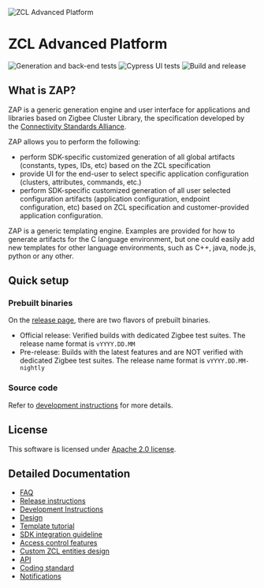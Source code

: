 ![ZCL Advanced Platform](src-electron/icons/zap_128x128.png)

# ZCL Advanced Platform

![Generation and back-end tests](https://github.com/project-chip/zap/workflows/Generation%20and%20back-end%20tests/badge.svg)
![Cypress UI tests](https://github.com/project-chip/zap/workflows/Cypress%20UI%20tests/badge.svg)
![Build and release](https://github.com/project-chip/zap/workflows/Build%20&%20Release/badge.svg)

## What is ZAP?

ZAP is a generic generation engine and user interface for applications and libraries based on Zigbee Cluster Library, the specification developed by the [Connectivity Standards Alliance](https://csa-iot.org/).

ZAP allows you to perform the following:

- perform SDK-specific customized generation of all global artifacts (constants, types, IDs, etc) based on the ZCL specification
- provide UI for the end-user to select specific application configuration (clusters, attributes, commands, etc.)
- perform SDK-specific customized generation of all user selected configuration artifacts (application configuration, endpoint configuration, etc) based on ZCL specification and customer-provided application configuration.

ZAP is a generic templating engine. Examples are provided for how to generate artifacts for the C language environment, but one could easily add new templates for other language environments, such as C++, java, node.js, python or any other.

## Quick setup

### Prebuilt binaries

On the [release page](https://github.com/project-chip/zap/releases), there are two flavors of prebuilt binaries.

- Official release:
  Verified builds with dedicated Zigbee test suites.
  The release name format is `vYYYY.DD.MM`
- Pre-release:
  Builds with the latest features and are NOT verified with dedicated Zigbee test suites.
  The release name format is `vYYYY.DD.MM-nightly`

### Source code

Refer to [development instructions](docs/development-instructions.md) for more details.

## License

This software is licensed under [Apache 2.0 license](LICENSE.txt).

## Detailed Documentation

- [FAQ](docs/faq.md)
- [Release instructions](docs/development-instructions.md)
- [Development Instructions](docs/development-instructions.md)
- [Design](docs/design.md)
- [Template tutorial](docs/template-tutorial.md)
- [SDK integration guideline](docs/sdk-integration.md)
- [Access control features](docs/access.md)
- [Custom ZCL entities design](docs/custom-zcl.md)
- [API](docs/api.md)
- [Coding standard](docs/coding-standard.md)
- [Notifications](docs/notifications.md)
